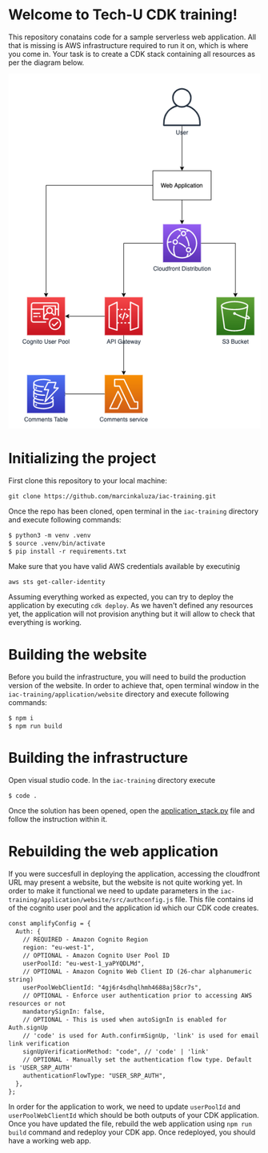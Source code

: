 # Welcome to Tech-U CDK training!

This repository conatains code for a sample serverless web application. All that is missing is AWS infrastructure required
to run it on, which is where you come in. Your task is to create a CDK stack containing all resources as per the diagram below.

![webapp](Application.png)

# Initializing the project

First clone this repository to your local machine:

```
git clone https://github.com/marcinkaluza/iac-training.git
```

Once the repo has been cloned, open terminal in the `iac-training` directory and execute following commands:

```
$ python3 -m venv .venv
$ source .venv/bin/activate
$ pip install -r requirements.txt
```

Make sure that you have valid AWS credentials available by executinig
```
aws sts get-caller-identity
```
Assuming everything worked as expected, you can try to deploy the application by executing ```cdk deploy```. As we haven't defined any resources yet, the application will not provision anything but it will allow to check that everything is working.

# Building the website

Before you build the infrastructure, you will need to build the production version of the website. In order to achieve that, open terminal window in the 
```iac-training/application/website``` directory and execute following commands:

```
$ npm i
$ npm run build
```

# Building the infrastructure

Open visual studio code. In the ```iac-training``` directory execute 
```
$ code .
```
Once the solution has been opened, open the [application_stack.py](./application/application_stack.py) file and follow the instruction within it.

# Rebuilding the web application

If you were succesfull in deploying the application, accessing the cloudfront URL may present a website, but the website is not quite working yet. In order to make it functional we need to update parameters in the ```iac-training/application/website/src/authconfig.js``` file. This file contains id of the cognito user pool and the application id which our CDK code creates. 

```
const amplifyConfig = {
  Auth: {
    // REQUIRED - Amazon Cognito Region
    region: "eu-west-1",
    // OPTIONAL - Amazon Cognito User Pool ID
    userPoolId: "eu-west-1_yaPYQDLMd",
    // OPTIONAL - Amazon Cognito Web Client ID (26-char alphanumeric string)
    userPoolWebClientId: "4gj6r4sdhqlhmh4688aj58cr7s",
    // OPTIONAL - Enforce user authentication prior to accessing AWS resources or not
    mandatorySignIn: false,
    // OPTIONAL - This is used when autoSignIn is enabled for Auth.signUp
    // 'code' is used for Auth.confirmSignUp, 'link' is used for email link verification
    signUpVerificationMethod: "code", // 'code' | 'link'
    // OPTIONAL - Manually set the authentication flow type. Default is 'USER_SRP_AUTH'
    authenticationFlowType: "USER_SRP_AUTH",
  },
};
```

In order for the application to work, we need to update ```userPoolId``` and ```userPoolWebClientId``` which should be both outputs of your CDK application. Once you have updated the file, rebuild the web application using ```npm run build``` command and redeploy your CDK app. Once redeployed, you should have a working web app.